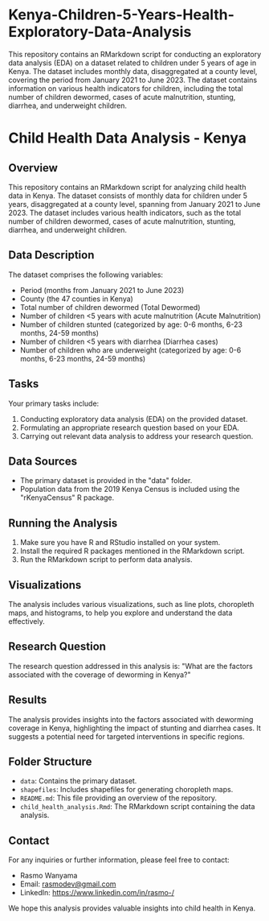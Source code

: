# Kenya-Children-5-Years-Health-Exploratory-Data-Analysis
This repository contains an RMarkdown script for conducting an exploratory data analysis (EDA) on a dataset related to children under 5 years of age in Kenya. The dataset includes monthly data, disaggregated at a county level, covering the period from January 2021 to June 2023. The dataset contains information on various health indicators for children, including the total number of children dewormed, cases of acute malnutrition, stunting, diarrhea, and underweight children.

# Child Health Data Analysis - Kenya

## Overview
This repository contains an RMarkdown script for analyzing child health data in Kenya. The dataset consists of monthly data for children under 5 years, disaggregated at a county level, spanning from January 2021 to June 2023. The dataset includes various health indicators, such as the total number of children dewormed, cases of acute malnutrition, stunting, diarrhea, and underweight children.

## Data Description
The dataset comprises the following variables:
- Period (months from January 2021 to June 2023)
- County (the 47 counties in Kenya)
- Total number of children dewormed (Total Dewormed)
- Number of children <5 years with acute malnutrition (Acute Malnutrition)
- Number of children stunted (categorized by age: 0-6 months, 6-23 months, 24-59 months)
- Number of children <5 years with diarrhea (Diarrhea cases)
- Number of children who are underweight (categorized by age: 0-6 months, 6-23 months, 24-59 months)

## Tasks
Your primary tasks include:
1. Conducting exploratory data analysis (EDA) on the provided dataset.
2. Formulating an appropriate research question based on your EDA.
3. Carrying out relevant data analysis to address your research question.

## Data Sources
- The primary dataset is provided in the "data" folder.
- Population data from the 2019 Kenya Census is included using the "rKenyaCensus" R package.

## Running the Analysis
1. Make sure you have R and RStudio installed on your system.
2. Install the required R packages mentioned in the RMarkdown script.
3. Run the RMarkdown script to perform data analysis.

## Visualizations
The analysis includes various visualizations, such as line plots, choropleth maps, and histograms, to help you explore and understand the data effectively.

## Research Question
The research question addressed in this analysis is: "What are the factors associated with the coverage of deworming in Kenya?"

## Results
The analysis provides insights into the factors associated with deworming coverage in Kenya, highlighting the impact of stunting and diarrhea cases. It suggests a potential need for targeted interventions in specific regions.

## Folder Structure
- `data`: Contains the primary dataset.
- `shapefiles`: Includes shapefiles for generating choropleth maps.
- `README.md`: This file providing an overview of the repository.
- `child_health_analysis.Rmd`: The RMarkdown script containing the data analysis.

## Contact
For any inquiries or further information, please feel free to contact:
- Rasmo Wanyama
- Email: rasmodev@gmail.com
- LinkedIn: https://www.linkedin.com/in/rasmo-/

We hope this analysis provides valuable insights into child health in Kenya.

